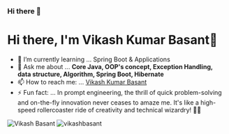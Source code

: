 ### Hi there 👋

<!--
**vikashbasant/vikashbasant** is a ✨ _special_ ✨ repository because its `README.md` (this file) appears on your GitHub profile.
-->


<h1 algin="center">Hi there, I'm Vikash Kumar Basant👋</h1>

- 🌱 I’m currently learning ... <storng>Spring Boot & Applications </storng> 
- 💬 Ask me about ... <strong>Core Java, OOP's concept, Exception Handling, data structure, Algorithm, Spring Boot, Hibernate </strong>
- 📫 How to reach me: ... <a href="https://www.linkedin.com/in/basantvikash360/" target="_blank">Vikash Kumar Basant</a>
- ⚡ Fun fact: ... In prompt engineering, the thrill of quick problem-solving and on-the-fly innovation never ceases to amaze me. It's like a high-speed rollercoaster ride of creativity and technical wizardry! 🎢🚀


  

<p algin="center">
  <img src="![vikash-info](https://github.com/vikashbasant/vikashbasant/assets/49556058/96f5f166-7efa-45d2-bde3-712548d1d6f8)" alt="Vikash Basant">
  <img src="https://github-readme-stats.vercel.app/api?username=vikashbasant&show_icons=true" alt="vikashbasant">
</p>
<p algin="center">
  <a href="https://www.linkedin.com/in/basantvikash360/" target="_blank">
    <img src="![linkedin-112](https://github.com/vikashbasant/vikashbasant/assets/49556058/3f2960b6-da05-4a82-aa4b-88a9d7a9d3b3)" height="30" width="30>LinkedIn</a>
  
</p>
